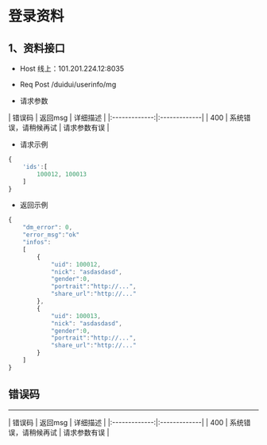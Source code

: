 # 登录资料


## 1、资料接口

- Host
线上：101.201.224.12:8035
- Req
Post /duidui/userinfo/mg

- 请求参数

| 错误码 | 返回msg | 详细描述 |
|:-------------:|:-------------|
| 400 | 系统错误，请稍候再试 | 请求参数有误 |


- 请求示例
```js
{
    'ids':[
        100012, 100013
    ]
}
```

- 返回示例
```js
{
    "dm_error": 0,
    "error_msg":"ok"
    "infos":
    [
        {
            "uid": 100012,
            "nick": "asdasdasd",
            "gender":0,
            "portrait":"http://...",
            "share_url":"http://..."
        },
        {
            "uid": 100013,
            "nick": "asdasdasd",
            "gender":0,
            "portrait":"http://...",
            "share_url":"http://..."
        }
    ]
}
```

## 错误码
---

| 错误码 | 返回msg | 详细描述 |
|:-------------:|:-------------|
| 400 | 系统错误，请稍候再试 | 请求参数有误 |
